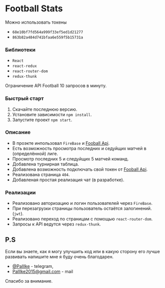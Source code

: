 # Football Stats

Можно использовать токены 
* `68e10bf7fd564a999f33ef5ed1d21277`
* `863b82a484d741bfaa6e559f5b15731a`

### Библиотеки 

* `React` 
* `react-redux`
* `react-router-dom`
* `redux-thunk`

Ограничение API Football 10 запросов в минуту.

### Быстрый старт

1. Скачайте последнюю версию.
2. Установите зависимости `npm install`.
3. Запустите проект `npm start`.


### Описание 
* В проэкте инпользовал `FireBase` и [Fooball Api](https://www.football-data.org/). 
* Есть возможность просмотра последних и седуйщих матчей в (определённой) лиге. 
* Просмотр последних 5 и следуйщих 5 матчей команд. 
* Добавлена турнирная таблица.
* Добавлена возможность подключать свой токен от [Fooball Api](https://www.football-data.org/).
* Реализована страница `404`.
* Добавленая простая реализация чат (в разработке).

### Реализации

* Реализовано авторизацию и логин пользователей через `FireBase`.
* При перезагрузки страницы пользователь остаётся залогинений. (`jwt`).
* Реализовано переход по страницам с помощью `react-router-dom`.
* Запросы к API ведутся через `redux-thunk`.

## P.S
Если вы знаете, как я могу улучшить код или в какую сторону его лучше развивать напишите мне я буду очень благодарен. 
* [@Palllke](https://t.me/Palllke) - telegram,
* Palllke2015@gmail.com - mail

Спасибо за внимание.
